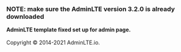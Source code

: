 ### NOTE: make sure the AdminLTE version 3.2.0 is already downloaded

__AdminLTE template fixed set up for admin page.__
<br><br>
Copyright © 2014-2021 AdminLTE.io.
